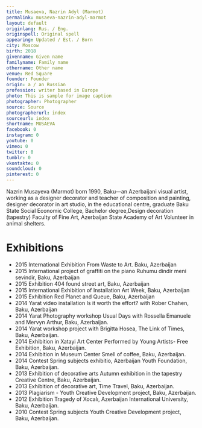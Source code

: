 ```yaml
---
title: Musaeva, Nazrin Adyl (Marmot)
permalink: musaeva-nazrin-adyl-marmot
layout: default
originlang: Rus. / Eng.
originspell: Original spell
appearing: Updated / Est. / Born
city: Moscow
birth: 2018
givenname: Given name
familyname: Family name
othername: Other name
venue: Red Square
founder: Founder
origin: a / an Russian
profession: writer based in Europe
photo: This is sample for image caption
photographer: Photographer
source: Source
photographerurl: index
sourceurl: index
shortname: MUSAEVA
facebook: 0
instagram: 0
youtube: 0
vimeo: 0
twitter: 0
tumblr: 0
vkontakte: 0
soundcloud: 0
pinterest: 0
---
```


Nazrin Musayeva (Marmot) born 1990, Baku—an Azerbaijani visual artist, working as a designer decorator and teacher of composition and painting​, designer decorator in art studio, in the educational centre, graduate Baku State Social Economic College, Bachelor degree,Design decoration (tapestry) Faculty of Fine Art, Azerbaijan State Academy of Art Volunteer in animal shelters.

# Exhibitions

+ 2015 International Exhibition From Waste to Art. Baku, Azerbaijan
+ 2015 International project of graffiti on the piano Ruhumu dindir meni sevindir, Baku, Azerbaijan
+ 2015 Exhibition 404 found street art, Baku, Azerbaijan
+ 2015 International Exhibition of Installation Art Week, Baku, Azerbaijan
+ 2015 Exhibition Red Planet and Queue, Baku, Azerbaijan
+ 2014 Yarat  video installation Is it worth the effort? with Rober Chahen, Baku, Azerbaijan
+ 2014 Yarat  Photography  workshop Usual Days with Rossella Emanuele and Mervyn Arthur, Baku, Azerbaijan.        
+ 2014 Yarat workshop project with Brigitta Hosea, The Link of Times, Baku, Azerbaijan.
+ 2014 Exhibition in Xatayi Art Center Performed by Young Artists-  Free Exhibition, Baku, Azerbaijan.
+ 2014 Exhibition in Museum Center Smell of coffee, Baku, Azerbaijan.
+ 2014 Contest Spring subjects exhibitio,  Azerbaijan Youth Foundation, Baku, Azerbaijan.
+ 2013 Exhibition of decorative arts Autumn exhibition in the tapestry Creative Centre, Baku, Azerbaijan.
+ 2013 Exhibition of decorative art, Time Travel, Baku, Azerbaijan.
+ 2013 Plagiarism - Youth Creative Development project, Baku, Azerbaijan.
+ 2012 Exhibition  Tragedy of Xocalı,  Azerbaijan International University, Baku, Azerbaijan.
+ 2010 Contest Spring subjects Youth Creative Development project, Baku, Azerbaijan.
